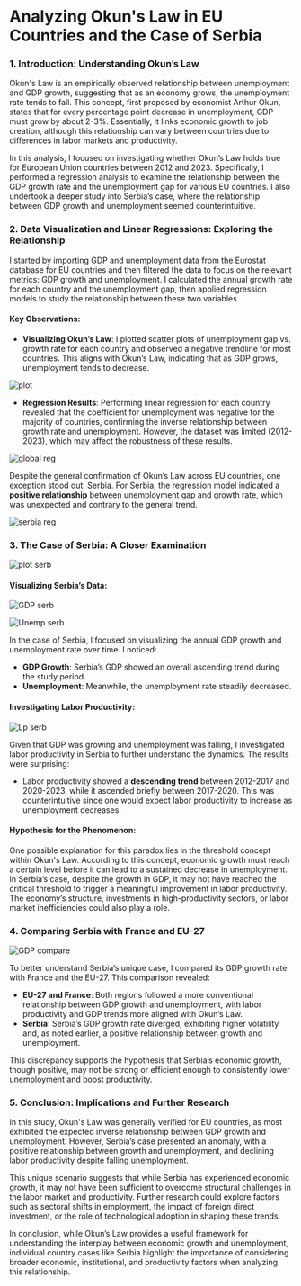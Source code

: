 # Analyzing Okun's Law in EU Countries and the Case of Serbia

### 1. **Introduction: Understanding Okun’s Law**
Okun's Law is an empirically observed relationship between unemployment and GDP growth, suggesting that as an economy grows, the unemployment rate tends to fall. This concept, first proposed by economist Arthur Okun, states that for every percentage point decrease in unemployment, GDP must grow by about 2-3%. Essentially, it links economic growth to job creation, although this relationship can vary between countries due to differences in labor markets and productivity.

In this analysis, I focused on investigating whether Okun’s Law holds true for European Union countries between 2012 and 2023. Specifically, I performed a regression analysis to examine the relationship between the GDP growth rate and the unemployment gap for various EU countries. I also undertook a deeper study into Serbia’s case, where the relationship between GDP growth and unemployment seemed counterintuitive.

### 2. **Data Visualization and Linear Regressions: Exploring the Relationship**
I started by importing GDP and unemployment data from the Eurostat database for EU countries and then filtered the data to focus on the relevant metrics: GDP growth and unemployment. I calculated the annual growth rate for each country and the unemployment gap, then applied regression models to study the relationship between these two variables.

#### Key Observations:
- **Visualizing Okun’s Law**: I plotted scatter plots of unemployment gap vs. growth rate for each country and observed a negative trendline for most countries. This aligns with Okun’s Law, indicating that as GDP grows, unemployment tends to decrease.

![plot](/img/plot.png)

- **Regression Results**: Performing linear regression for each country revealed that the coefficient for unemployment was negative for the majority of countries, confirming the inverse relationship between growth rate and unemployment. However, the dataset was limited (2012-2023), which may affect the robustness of these results.

![global reg](/img/global_reg.png)

  Despite the general confirmation of Okun’s Law across EU countries, one exception stood out: Serbia. For Serbia, the regression model indicated a **positive relationship** between unemployment gap and growth rate, which was unexpected and contrary to the general trend.

![serbia reg](/img/serb_reg.png)

### 3. **The Case of Serbia: A Closer Examination**

![plot serb](/img/plot_rs.png)

#### Visualizing Serbia’s Data:

![GDP serb](/img/gdp_rs_evolution.png)

![Unemp serb](/img/unemployment_rs_evolution.png)

In the case of Serbia, I focused on visualizing the annual GDP growth and unemployment rate over time. I noticed:
- **GDP Growth**: Serbia’s GDP showed an overall ascending trend during the study period.
- **Unemployment**: Meanwhile, the unemployment rate steadily decreased.

#### Investigating Labor Productivity:

![Lp serb](/img/wp_rs_evolution.png)

Given that GDP was growing and unemployment was falling, I investigated labor productivity in Serbia to further understand the dynamics. The results were surprising:
- Labor productivity showed a **descending trend** between 2012-2017 and 2020-2023, while it ascended briefly between 2017-2020. This was counterintuitive since one would expect labor productivity to increase as unemployment decreases.

#### Hypothesis for the Phenomenon:
One possible explanation for this paradox lies in the threshold concept within Okun's Law. According to this concept, economic growth must reach a certain level before it can lead to a sustained decrease in unemployment. In Serbia’s case, despite the growth in GDP, it may not have reached the critical threshold to trigger a meaningful improvement in labor productivity. The economy’s structure, investments in high-productivity sectors, or labor market inefficiencies could also play a role.

### 4. **Comparing Serbia with France and EU-27**

![GDP compare](/img/gdp_evolution.png)

To better understand Serbia’s unique case, I compared its GDP growth rate with France and the EU-27. This comparison revealed:
- **EU-27 and France**: Both regions followed a more conventional relationship between GDP growth and unemployment, with labor productivity and GDP trends more aligned with Okun’s Law.
- **Serbia**: Serbia’s GDP growth rate diverged, exhibiting higher volatility and, as noted earlier, a positive relationship between growth and unemployment.

This discrepancy supports the hypothesis that Serbia’s economic growth, though positive, may not be strong or efficient enough to consistently lower unemployment and boost productivity.

### 5. **Conclusion: Implications and Further Research**

In this study, Okun's Law was generally verified for EU countries, as most exhibited the expected inverse relationship between GDP growth and unemployment. However, Serbia’s case presented an anomaly, with a positive relationship between growth and unemployment, and declining labor productivity despite falling unemployment.

This unique scenario suggests that while Serbia has experienced economic growth, it may not have been sufficient to overcome structural challenges in the labor market and productivity. Further research could explore factors such as sectoral shifts in employment, the impact of foreign direct investment, or the role of technological adoption in shaping these trends.

In conclusion, while Okun’s Law provides a useful framework for understanding the interplay between economic growth and unemployment, individual country cases like Serbia highlight the importance of considering broader economic, institutional, and productivity factors when analyzing this relationship.
